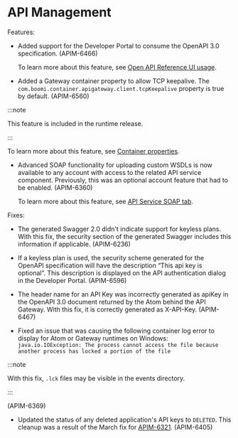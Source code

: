 #  API Management

<head>
  <meta name="guidename" content="Release Notes"/>
  <meta name="context" content="GUID-6f991f7c-6933-4b8d-871f-f031cd63a21b"/>
</head>


Features:

-  Added support for the Developer Portal to consume the OpenAPI 3.0 specification. (APIM-6466)

    To learn more about this feature, see [Open API Reference UI usage](/docs/Atomsphere/API%20Management/Topics/api-Swagger_UI_usage_4d7770b6-e338-4df4-b590-b496e3ca00e7.md).

-   Added a Gateway container property to allow TCP keepalive. The `com.boomi.container.apigateway.client.tcpKeepalive` property is true by default. \(APIM-6560\)

:::note

This feature is included in the runtime release.

:::

To learn more about this feature, see [Container properties](/docs/Atomsphere/API%20Management/Topics/api-Container_properties_7db1ee5a-03b9-4d07-931b-4e863e7cc6de.md).

-   Advanced SOAP functionality for uploading custom WSDLs is now available to any account with access to the related API service component. Previously, this was an optional account feature that had to be enabled. (APIM-6360)

    To learn more about this feature, see [API Service SOAP tab](/docs/Atomsphere/API%20Management/Topics/r-atm-API_SOAP_tab_2b9d1c7a-a2ed-48e8-ad87-8ca86b3ce247.md).


Fixes:

-  The generated Swagger 2.0 didn't indicate support for keyless plans. With this fix, the security section of the generated Swagger includes this information if applicable. (APIM-6236)
-  If a keyless plan is used, the security scheme generated for the OpenAPI specification will have the description “This api key is optional”. This description is displayed on the API authentication dialog in the Developer Portal. (APIM-6596)
-  The header name for an API Key was incorrectly generated as apiKey in the OpenAPI 3.0 document returned by the Atom behind the API Gateway. With this fix, it is correctly generated as X-API-Key. (APIM-6467)

-   Fixed an issue that was causing the following container log error to display for Atom or Gateway runtimes on Windows: `java.io.IOException: The process cannot access the file because another process has locked a portion of the file`

:::note

With this fix, `.lck` files may be visible in the events directory.

:::

\(APIM-6369\)

-   Updated the status of any deleted application's API keys to `DELETED`. This cleanup was a result of the March fix for [APIM-6321](/docs/Atomsphere/Release%20Notes/Mar2023/atm-Mar2023_API_Management_e4461a60-c689-4370-bf95-26db806dcb29.md). \(APIM-6405\)

